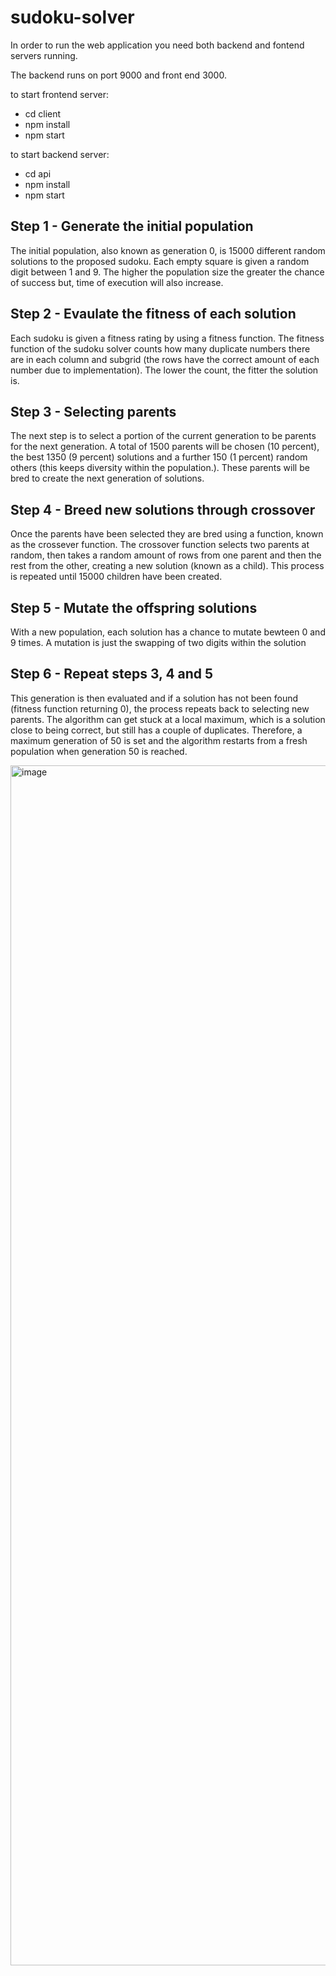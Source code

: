 # sudoku-solver

In order to run the web application you need both backend and fontend servers running. 

The backend runs on port 9000 and front end 3000.

to start frontend server:
 - cd client
 - npm install
 - npm start

to start backend server:
 - cd api
 - npm install
 - npm start

## Step 1 - Generate the initial population

The initial population, also known as generation 0, is 15000 different random solutions to the proposed sudoku. Each empty square is given a random digit between 1 and 9. The higher the population size the greater the chance of success but, time of execution will also increase.

## Step 2 - Evaulate the fitness of each solution

Each sudoku is given a fitness rating by using a fitness function. The fitness function of the sudoku solver counts how many duplicate numbers there are in each column and subgrid (the rows have the correct amount of each number due to implementation). The lower the count, the fitter the solution is.

## Step 3 - Selecting parents

The next step is to select a portion of the current generation to be parents for the next generation. A total of 1500 parents will be chosen (10 percent), the best 1350 (9 percent) solutions and a further 150 (1 percent) random others (this keeps diversity within the population.). These parents will be bred to create the next generation of solutions.

## Step 4 - Breed new solutions through crossover

Once the parents have been selected they are bred using a function, known as the crossever function. The crossover function selects two parents at random, then takes a random amount of rows from one parent and then the rest from the other, creating a new solution (known as a child). This process is repeated until 15000 children have been created.

## Step 5 - Mutate the offspring solutions

With a new population, each solution has a chance to mutate bewteen 0 and 9 times. A mutation is just the swapping of two digits within the solution

## Step 6 - Repeat steps 3, 4 and 5

This generation is then evaluated and if a solution has not been found (fitness function returning 0), the process repeats back to selecting new parents. The algorithm can get stuck at a local maximum, which is a solution close to being correct, but still has a couple of duplicates. Therefore, a maximum generation of 50 is set and the algorithm restarts from a fresh population when generation 50 is reached.


<img width="1920" alt="image" src="https://github.com/benjambo13/sudoku-solver/assets/47751764/82f44709-4b9c-48e8-b3af-521aca70b1be">

